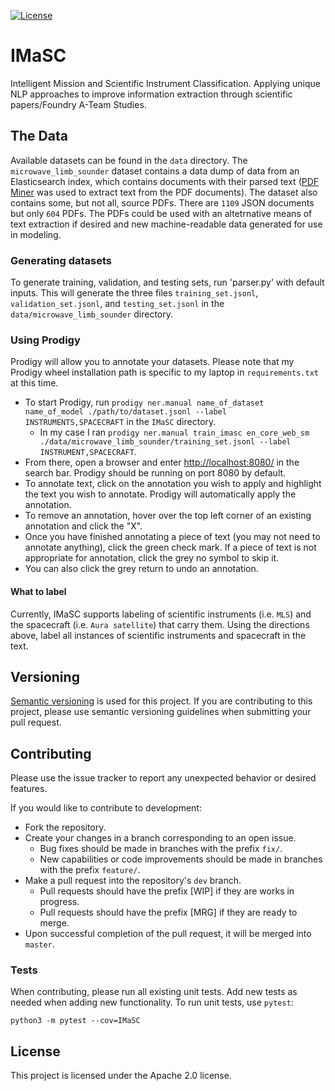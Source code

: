 [![License](https://img.shields.io/badge/License-Apache%202.0-blue.svg)](https://opensource.org/licenses/Apache-2.0)


# IMaSC

Intelligent Mission and Scientific Instrument Classification. Applying unique NLP approaches to improve information extraction through scientific papers/Foundry A-Team Studies.

## The Data

Available datasets can be found in the `data` directory. The `microwave_limb_sounder` dataset contains a data dump of data from an Elasticsearch index, which contains documents with their parsed text ([PDF Miner](https://github.com/euske/pdfminer) was used to extract text from the PDF documents). The dataset also contains some, but not all, source PDFs. There are `1109` JSON documents but only `604` PDFs. The PDFs could be used with an altetrnative means of text extraction if desired and new machine-readable data generated for use in modeling.

### Generating datasets

To generate training, validation, and testing sets, run 'parser.py' with default inputs. This will generate the three files `training_set.jsonl`, `validation_set.jsonl`, and `testing_set.jsonl` in the 
`data/microwave_limb_sounder` directory.

### Using Prodigy

Prodigy will allow you to annotate your datasets. Please note that my Prodigy wheel installation path is specific to my laptop in `requirements.txt` at this time.
- To start Prodigy, run `prodigy ner.manual name_of_dataset name_of_model ./path/to/dataset.jsonl --label INSTRUMENTS,SPACECRAFT` in the `IMaSC` directory. 
    - In my case I ran `prodigy ner.manual train_imasc en_core_web_sm ./data/microwave_limb_sounder/training_set.jsonl --label INSTRUMENT,SPACECRAFT`.
- From there, open a browser and enter [http://localhost:8080/](http://localhost:8080/) in 
the search bar. Prodigy should be running on port 8080 by default.
- To annotate text, click on the annotation you wish to apply and highlight the text you wish to annotate. 
Prodigy will automatically apply the annotation. 
- To remove an annotation, hover over the top left corner of an existing annotation 
and click the "X".
- Once you have finished annotating a piece of text (you may not need to annotate anything), 
click the green check mark. If a piece of text is not appropriate for annotation, 
click the grey no symbol to skip it.
- You can also click the grey return to undo an annotation.

#### What to label

Currently, IMaSC supports labeling of scientific instruments (i.e. `MLS`) and the spacecraft (i.e. `Aura satellite`) that carry them. 
Using the directions above, label all instances of scientific instruments and spacecraft in the text.

## Versioning

[Semantic versioning](https://semver.org/) is used for this project. If you are contributing to this project, please use semantic versioning guidelines when submitting your pull request.

## Contributing

Please use the issue tracker to report any unexpected behavior or desired features.

If you would like to contribute to development:
- Fork the repository.
- Create your changes in a branch corresponding to an open issue.
    - Bug fixes should be made in branches with the prefix `fix/`.
    - New capabilities or code improvements should be made in branches with the prefix `feature/`.
- Make a pull request into the repository's `dev` branch.
    - Pull requests should have the prefix [WIP] if they are works in progress.
    - Pull requests should have the prefix [MRG] if they are ready to merge.
- Upon successful completion of the pull request, it will be merged into `master`.

### Tests
When contributing, please run all existing unit tests. Add new tests as needed 
when adding new functionality. To run unit tests, use `pytest`:

```
python3 -m pytest --cov=IMaSC
```

## License
This project is licensed under the Apache 2.0 license.
